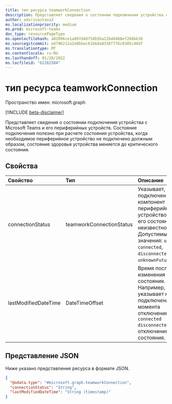 ```yaml
---
title: тип ресурса teamworkConnection
description: Представляет сведения о состоянии подключения устройства с Microsoft Teams и его периферийных устройств.
author: adsrivastava2
ms.localizationpriority: medium
ms.prod: microsoft-teams
doc_type: resourcePageType
ms.openlocfilehash: a02096ce1a807d4d75db5ba12b40488ef268bb36
ms.sourcegitcommit: e4796212a2e8bbec61b6da8336f776c0305c49df
ms.translationtype: MT
ms.contentlocale: ru-RU
ms.lasthandoff: 01/28/2022
ms.locfileid: "62262504"
---
```

# <a name="teamworkconnection-resource-type"></a>тип ресурса teamworkConnection

Пространство имен: microsoft.graph

[!INCLUDE [beta-disclaimer](../../includes/beta-disclaimer.md)]

Представляет сведения о состоянии подключения устройства с Microsoft Teams и его периферийных устройств.[](../resources/teamworkdevice.md)
Состояние подключения полезно при расчете состояния устройства, когда необходимое периферийное устройство не подключено должным образом, состояние здоровья устройства меняется до критического состояния.

## <a name="properties"></a>Свойства
|Свойство|Тип|Описание|
|:---|:---|:---|
|connectionStatus|teamworkConnectionStatus|Указывает, подключен ли компонент или периферийное устройство или его состояние неизвестно. Допустимые значения: `unknown`, `connected`, `disconnected`, `unknownFutureValue`.|
|lastModifiedDateTime|DateTimeOffset|Время последнего изменения состояния. Например, указывает _на подключение с_ момента отключения `connected`  `disconnected`и отключения состояния.|


## <a name="json-representation"></a>Представление JSON
Ниже указано представление ресурса в формате JSON.
<!-- {
  "blockType": "resource",
  "@odata.type": "microsoft.graph.teamworkConnection"
}
-->
``` json
{
  "@odata.type": "#microsoft.graph.teamworkConnection",
  "connectionStatus": "String",
  "lastModifiedDateTime": "String (timestamp)"
}
```


